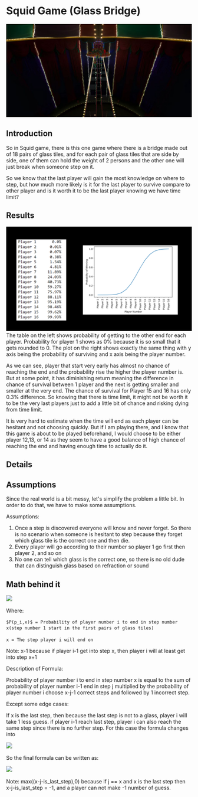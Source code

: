 # Squid Game (Glass Bridge)
![](glass_bridge_game.jpg)
## Introduction

So in Squid game, there is this one game where there is a bridge made out of 18 pairs of glass tiles, and for each pair of glass tiles that are side by side, one of them can hold the weight of 2 persons and the other one will just break when someone step on it.

So we know that the last player will gain the most knowledge on where to step, but how much more likely is it for the last player to survive compare to other player and is it worth it to be the last player knowing we have time limit?

## Results
![](result.png)
The table on the left shows probability of getting to the other end for each player. Probability for player 1 shows as 0% because it is so small that it gets rounded to 0. The plot on the right shows exactly the same thing with y axis being the probability of surviving and x axis being the player number.

As we can see, player that start very early has almost no chance of reaching the end and the probability rise the higher the player number is. But at some point, it has diminishing return meaning the difference in chance of survival between 1 player and the next is getting smaller and smaller at the very end. The chance of survival for Player 15 and 16 has only 0.3% difference. So knowing that there is time limit, it might not be worth it to be the very last players just to add a little bit of chance and risking dying from time limit.

It is very hard to estimate when the time will end as each player can be hesitant and not choosing quickly.
But if I am playing there, and I know that this game is about to be played beforehand, I would choose to be either player 12,13, or 14 as they seem to have a good balance of high chance of reaching the end and having enough time to actually do it.


## Details

## Assumptions

Since the real world is a bit messy, let's simplify the problem a little bit. In order to do that, we have to make some assumptions.

Assumptions:
1. Once a step is discovered everyone will know and never forget. So there is no scenario when someone is hesitant to step because they forget which glass tile is the correct one and then die.
2. Every player will go according to their number so player 1 go first then player 2, and so on
3. No one can tell which glass is the correct one, so there is no old dude that can distinguish glass based on refraction or sound


## Math behind it
<img src="https://render.githubusercontent.com/render/math?math=P(p_i,x)=\sum_{j=0}^{x-1}(\frac{1}{2})^{x-j}*P(p_i-1,j)">

Where:

    $P(p_i,x)$ = Probability of player number i to end in step number x(step number 1 start in the first pairs of glass tiles)

    x = The step player i will end on
Note:
x-1 because if player i-1 get into step x, then player i will at least get into step x+1 

Description of Formula:

Probability of player number i to end in step number x is equal to the sum of probability of player number i-1 end in step j multiplied by the probability of player number i choose x-j-1 correct steps and followed by 1 incorrect step.

Except some edge cases:

If x is the last step, then because the last step is not to a glass, player i will take 1 less guess. if player i-1 reach last step, player i can also reach the same step since there is no further step. For this case the formula changes into

<img src="https://render.githubusercontent.com/render/math?math=P(p_i,x)=\sum_{j=0}^{x}(\frac{1}{2})^{max((x-j-1),0)}*P(p_i-1,j)">

So the final formula can be written as:

<img src="https://render.githubusercontent.com/render/math?math=P(p_i,x)=\sum_{j=0}^{(x-1+isLastStep)}(\frac{1}{2})^{max((x-j-isLastStep),0)}*P(p_i-1,j)">

Note:
max((x-j-is_last_step),0) because if j == x and x is the last step then x-j-is_last_step = -1, and a player can not make -1 number of guess.

